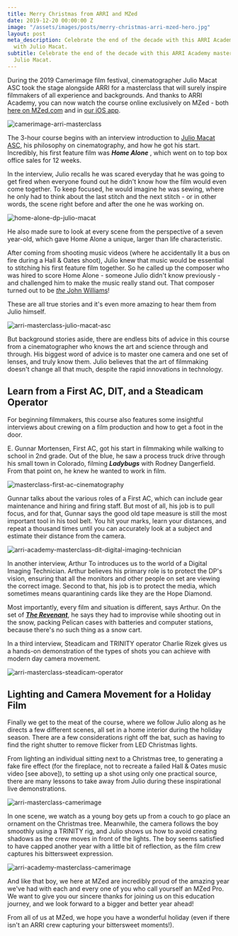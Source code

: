 ```yaml
---
title: Merry Christmas from ARRI and MZed
date: 2019-12-20 00:00:00 Z
image: "/assets/images/posts/merry-christmas-arri-mzed-hero.jpg"
layout: post
meta_description: Celebrate the end of the decade with this ARRI Academy masterclass
  with Julio Macat.
subtitle: Celebrate the end of the decade with this ARRI Academy masterclass with
  Julio Macat.
---
```


During the 2019 Camerimage film festival, cinematographer Julio Macat ASC took the stage alongside ARRI for a masterclass that will surely inspire filmmakers of all experience and backgrounds. And thanks to ARRI Academy, you can now watch the course online exclusively on MZed - both [here on MZed.com](https://www.mzed.com/courses/arri-christmas-master-class-with-julio-macat-asc) and in [our iOS app](https://apps.apple.com/au/app/mzed/id1456561064).

![camerimage-arri-masterclass](https://mzed-cdn1.sfo2.cdn.digitaloceanspaces.com/images/news/camerimage-arri-masterclass.jpg)

The 3-hour course begins with an interview introduction to [Julio Macat ASC](https://www.imdb.com/name/nm0531310/), his philosophy on cinematography, and how he got his start. Incredibly, his first feature film was _**Home Alone**_ , which went on to top box office sales for 12 weeks.

In the interview, Julio recalls he was scared everyday that he was going to get fired when everyone found out he didn't know how the film would even come together. To keep focused, he would imagine he was sewing, where he only had to think about the last stitch and the next stitch - or in other words, the scene right before and after the one he was working on. 

![home-alone-dp-julio-macat](https://mzed-cdn1.sfo2.cdn.digitaloceanspaces.com/images/news/home-alone-dp-julio-macat.jpg)

He also made sure to look at every scene from the perspective of a seven year-old, which gave Home Alone a unique, larger than life characteristic.

After coming from shooting music videos (where he accidentally lit a bus on fire during a Hall & Oates shoot), Julio knew that music would be essential to stitching his first feature film together. So he called up the composer who was hired to score Home Alone - someone Julio didn't know previously - and challenged him to make the music really stand out. That composer turned out to be [_the_ John Williams](https://youtu.be/yHfLyMAHrQE?t=28)!

These are all true stories and it's even more amazing to hear them from Julio himself.

![arri-masterclass-julio-macat-asc](https://mzed-cdn1.sfo2.cdn.digitaloceanspaces.com/images/news/arri-masterclass-julio-macat-asc.jpg)

But background stories aside, there are endless bits of advice in this course from a cinematographer who knows the art and science through and through. His biggest word of advice is to master one camera and one set of lenses, and truly know them. Julio believes that the art of filmmaking doesn't change all that much, despite the rapid innovations in technology.

## **Learn from a First AC, DIT, and a Steadicam Operator**

For beginning filmmakers, this course also features some insightful interviews about crewing on a film production and how to get a foot in the door.

E. Gunnar Mortensen, First AC, got his start in filmmaking while walking to school in 2nd grade. Out of the blue, he saw a process truck drive through his small town in Colorado, filming _**Ladybugs**_ with Rodney Dangerfield. From that point on, he knew he wanted to work in film.

![masterclass-first-ac-cinematography](https://mzed-cdn1.sfo2.cdn.digitaloceanspaces.com/images/news/masterclass-first-ac-cinematography.jpg)

Gunnar talks about the various roles of a First AC, which can include gear maintenance and hiring and firing staff. But most of all, his job is to pull focus, and for that, Gunnar says the good old tape measure is still the most important tool in his tool belt. You hit your marks, learn your distances, and repeat a thousand times until you can accurately look at a subject and estimate their distance from the camera.

![arri-academy-masterclass-dit-digital-imaging-technician](https://mzed-cdn1.sfo2.cdn.digitaloceanspaces.com/images/news/arri-academy-masterclass-dit-digital-imaging-technician.jpg)

In another interview, Arthur To introduces us to the world of a Digital Imaging Technician. Arthur believes his primary role is to protect the DP's vision, ensuring that all the monitors and other people on set are viewing the correct image. Second to that, his job is to protect the media, which sometimes means quarantining cards like they are the Hope Diamond. 

Most importantly, every film and situation is different, says Arthur. On the set of [_**The Revenant**_](https://www.imdb.com/title/tt1663202/), he says they had to improvise while shooting out in the snow, packing Pelican cases with batteries and computer stations, because there's no such thing as a snow cart.

In a third interview, Steadicam and TRINITY operator Charlie Rizek gives us a hands-on demonstration of the types of shots you can achieve with modern day camera movement.

![arri-masterclass-steadicam-operator](https://mzed-cdn1.sfo2.cdn.digitaloceanspaces.com/images/news/arri-masterclass-steadicam-operator.jpg)

## **Lighting and Camera Movement for a Holiday Film**

Finally we get to the meat of the course, where we follow Julio along as he directs a few different scenes, all set in a home interior during the holiday season. There are a few considerations right off the bat, such as having to find the right shutter to remove flicker from LED Christmas lights.

From lighting an individual sitting next to a Christmas tree, to generating a fake fire effect (for the fireplace, not to recreate a failed Hall & Oates music video [see above]), to setting up a shot using only one practical source, there are many lessons to take away from Julio during these inspirational live demonstrations.

![arri-masterclass-camerimage](https://mzed-cdn1.sfo2.cdn.digitaloceanspaces.com/images/news/arri-masterclass-camerimage.jpg)

In one scene, we watch as a young boy gets up from a couch to go place an ornament on the Christmas tree. Meanwhile, the camera follows the boy smoothly using a TRINITY rig, and Julio shows us how to avoid creating shadows as the crew moves in front of the lights. The boy seems satisfied to have capped another year with a little bit of reflection, as the film crew captures his bittersweet expression.

![arri-academy-masterclass-camerimage](https://mzed-cdn1.sfo2.cdn.digitaloceanspaces.com/images/news/arri-academy-masterclass-camerimage.jpg)

And like that boy, we here at MZed are incredibly proud of the amazing year we've had with each and every one of you who call yourself an MZed Pro. We want to give you our sincere thanks for joining us on this education journey, and we look forward to a bigger and better year ahead!

From all of us at MZed, we hope you have a wonderful holiday (even if there isn't an ARRI crew capturing your bittersweet moments!).